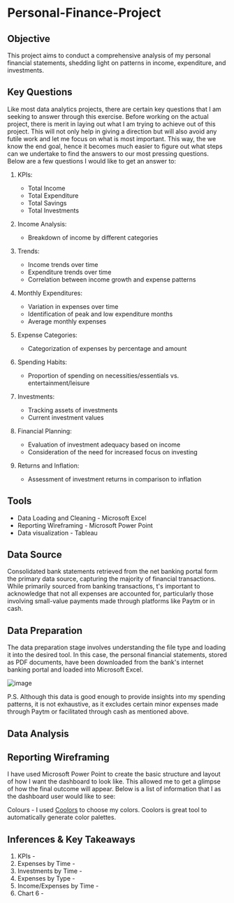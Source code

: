 # Personal-Finance-Project

## Objective
This project aims to conduct a comprehensive analysis of my personal financial statements, shedding light on patterns in income, expenditure, and investments.

## Key Questions
Like most data analytics projects, there are certain key questions that I am seeking to answer through this exercise. Before working on the actual project, there is merit in laying out what I am trying to achieve out of this project. This will not only help in giving a direction but will also avoid any futile work and let me focus on what is most important. This way, the we know the end goal, hence it becomes much easier to figure out what steps can we undertake to find the answers to our most pressing questions. Below are a few questions I would like to get an answer to:

1. KPIs:
   - Total Income
   - Total Expenditure
   - Total Savings
   - Total Investments

2. Income Analysis:
   - Breakdown of income by different categories

3. Trends:
   - Income trends over time
   - Expenditure trends over time
   - Correlation between income growth and expense patterns

4. Monthly Expenditures:
   - Variation in expenses over time
   - Identification of peak and low expenditure months
   - Average monthly expenses

5. Expense Categories:
   - Categorization of expenses by percentage and amount

6. Spending Habits:
   - Proportion of spending on necessities/essentials vs. entertainment/leisure

7. Investments:
   - Tracking assets of investments
   - Current investment values

8. Financial Planning:
   - Evaluation of investment adequacy based on income
   - Consideration of the need for increased focus on investing

9. Returns and Inflation:
    - Assessment of investment returns in comparison to inflation

## Tools
- Data Loading and Cleaning - Microsoft Excel
- Reporting Wireframing - Microsoft Power Point
- Data visualization - Tableau

## Data Source
Consolidated bank statements retrieved from the net banking portal form the primary data source, capturing the majority of financial transactions. While primarily sourced from banking transactions, t's important to acknowledge that not all expenses are accounted for, particularly those involving small-value payments made through platforms like Paytm or in cash.

## Data Preparation
The data preparation stage involves understanding the file type and loading it into the desired tool. In this case, the personal financial statements, stored as PDF documents, have been downloaded from the bank's internet banking portal and loaded into Microsoft Excel.

![image](https://github.com/tusharkalal20/Personal-Finance-Project/assets/67863411/a6b9da25-5515-4b95-95cb-d3faa0ad36fd)

P.S. Although this data is good enough to provide insights into my spending patterns, it is not exhaustive, as it excludes certain minor expenses made through Paytm or facilitated through cash as mentioned above. 

## Data Analysis


## Reporting Wireframing
I have used Microsoft Power Point to create the basic structure and layout of how I want the dashboard to look like. This allowed me to get a glimpse of how the final outcome will appear.
Below is a list of information that I as the dashboard user would like to see:

Colours - I used [Coolors]([url](https://coolors.co/)) to choose my colors. Coolors is great tool to automatically generate color palettes.

## Inferences & Key Takeaways
1. KPIs -
2. Expenses by Time -
3. Investments by Time -
4. Expenses by Type -
5. Income/Expenses by Time -
6. Chart 6 - 
